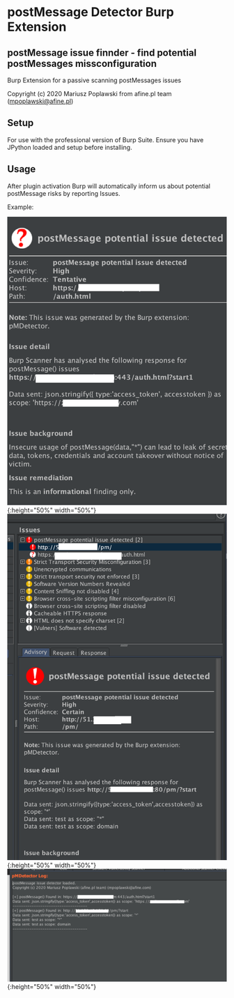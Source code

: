 # postMessage Detector Burp Extension

## postMessage issue finnder - find potential postMessages missconfiguration
Burp Extension for a passive scanning postMessages issues
 
Copyright (c) 2020 Mariusz Poplawski from afine.pl team (mpoplawski@afine.pl)

## Setup
For use with the professional version of Burp Suite. Ensure you have JPython loaded and setup
before installing.

## Usage
After plugin activation Burp will automatically inform us about potential postMessage risks by reporting Issues.


Example:

![alt text](https://github.com/mariuszpoplawski/postMessage-Detector-Burp-Extension/blob/master/1.png?raw=true){:height="50%" width="50%"}
![alt text](https://github.com/mariuszpoplawski/postMessage-Detector-Burp-Extension/blob/master/2.png?raw=true){:height="50%" width="50%"}
![alt text](https://github.com/mariuszpoplawski/postMessage-Detector-Burp-Extension/blob/master/3.png?raw=true){:height="50%" width="50%"}

